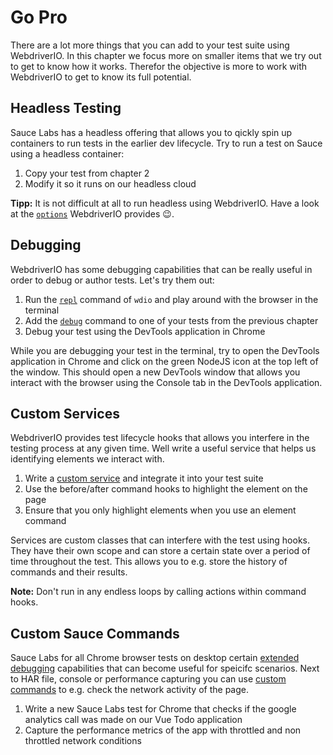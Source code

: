 Go Pro
======

There are a lot more things that you can add to your test suite using WebdriverIO. In this chapter we focus more on smaller items that we try out to get to know how it works. Therefor the objective is more to work with WebdriverIO to get to know its full potential.

## Headless Testing

Sauce Labs has a headless offering that allows you to qickly spin up containers to run tests in the earlier dev lifecycle. Try to run a test on Sauce using a headless container:

1. Copy your test from chapter 2
2. Modify it so it runs on our headless cloud

__Tipp:__ It is not difficult at all to run headless using WebdriverIO. Have a look at the [`options`](https://webdriver.io/docs/options.html) WebdriverIO provides 😉.

## Debugging

WebdriverIO has some debugging capabilities that can be really useful in order to debug or author tests. Let's try them out:

1. Run the [`repl`](https://webdriver.io/docs/repl.html) command of `wdio` and play around with the browser in the terminal
2. Add the [`debug`](https://webdriver.io/docs/api/browser/debug.html) command to one of your tests from the previous chapter
3. Debug your test using the DevTools application in Chrome

While you are debugging your test in the terminal, try to open the DevTools application in Chrome and click on the green NodeJS icon at the top left of the window. This should open a new DevTools window that allows you interact with the browser using the Console tab in the DevTools application.

## Custom Services

WebdriverIO provides test lifecycle hooks that allows you interfere in the testing process at any given time. Well write a useful service that helps us identifying elements we interact with.

1. Write a [custom service](https://webdriver.io/docs/customservices.html) and integrate it into your test suite
2. Use the before/after command hooks to highlight the element on the page
3. Ensure that you only highlight elements when you use an element command

Services are custom classes that can interfere with the test using hooks. They have their own scope and can store a certain state over a period of time throughout the test. This allows you to e.g. store the history of commands and their results.

__Note:__ Don't run in any endless loops by calling actions within command hooks.

## Custom Sauce Commands

Sauce Labs for all Chrome browser tests on desktop certain [extended debugging](https://saucelabs.com/blog/extended-debugging-with-sauce-labs) capabilities that can become useful for speicifc scenarios. Next to HAR file, console or performance capturing you can use [custom commands](https://webdriver.io/docs/api/saucelabs.html) to e.g. check the network activity of the page.

1. Write a new Sauce Labs test for Chrome that checks if the google analytics call was made on our Vue Todo application
2. Capture the performance metrics of the app with throttled and non throttled network conditions
